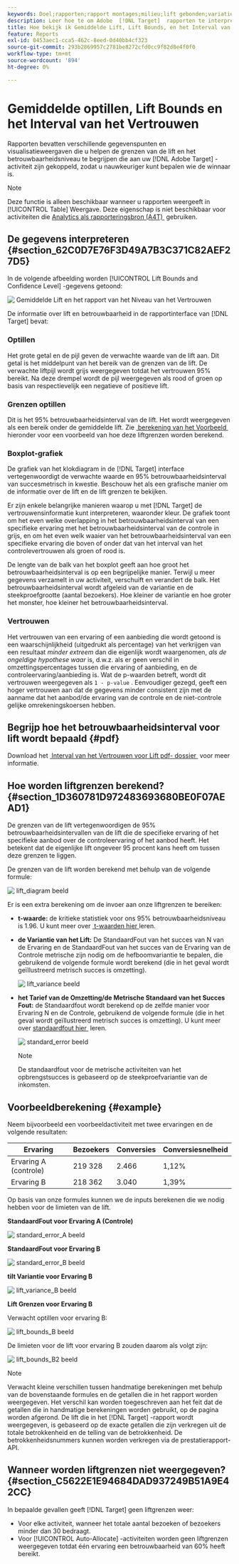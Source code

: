```yaml
---
keywords: Doel;rapporten;rapport montages;milieu;lift gebonden;variatie;vertrouwen;controle
description: Leer hoe te om Adobe  [!DNL Target]  rapporten te interpreteren, die gegevenspunten en visualisatievertegenwoordiging omvatten om u te helpen de liftgrenzen en het vertrouwensniveau van uw activiteiten begrijpen.
title: Hoe bekijk ik Gemiddelde Lift, Lift Bounds, en het Interval van het Vertrouwen?
feature: Reports
exl-id: 0453aec1-cca5-462c-8eed-0d40bb4cf323
source-git-commit: 293b2869957c2781be8272cfd0cc9f82d8e4f0f0
workflow-type: tm+mt
source-wordcount: '894'
ht-degree: 0%

---
```


# Gemiddelde optillen, Lift Bounds en het Interval van het Vertrouwen

Rapporten bevatten verschillende gegevenspunten en visualisatieweergaven die u helpen de grenzen van de lift en het betrouwbaarheidsniveau te begrijpen die aan uw [!DNL Adobe Target] -activiteit zijn gekoppeld, zodat u nauwkeuriger kunt bepalen wie de winnaar is.

>[!NOTE]
>
>Deze functie is alleen beschikbaar wanneer u rapporten weergeeft in [!UICONTROL Table] Weergave. Deze eigenschap is niet beschikbaar voor activiteiten die [&#x200B; Analytics als rapporteringsbron (A4T) &#x200B;](/help/main/c-integrating-target-with-mac/a4t/a4t.md#concept_7540C8C04259434AB6EE33B09F47A1DE) gebruiken.

## De gegevens interpreteren {#section_62C0D7E76F3D49A7B3C371C82AEF27D5}

In de volgende afbeelding worden [!UICONTROL Lift Bounds and Confidence Level] -gegevens getoond:

![&#x200B; Gemiddelde Lift en het rapport van het Niveau van het Vertrouwen &#x200B;](/help/main/c-reports/c-report-settings/assets/lift-screenshot-new.png)

De informatie over lift en betrouwbaarheid in de rapportinterface van [!DNL Target] bevat:

### Optillen

Het grote getal en de pijl geven de verwachte waarde van de lift aan. Dit getal is het middelpunt van het bereik van de grenzen van de lift. De verwachte liftpijl wordt grijs weergegeven totdat het vertrouwen 95% bereikt. Na deze drempel wordt de pijl weergegeven als rood of groen op basis van respectievelijk een negatieve of positieve lift.

### Grenzen optillen

Dit is het 95% betrouwbaarheidsinterval van de lift. Het wordt weergegeven als een bereik onder de gemiddelde lift. Zie [&#x200B; berekening van het Voorbeeld &#x200B;](#example) hieronder voor een voorbeeld van hoe deze liftgrenzen worden berekend.

### Boxplot-grafiek

De grafiek van het klokdiagram in de [!DNL Target] interface vertegenwoordigt de verwachte waarde en 95% betrouwbaarheidsinterval van succesmetrisch in kwestie. Beschouw het als een grafische manier om de informatie over de lift en de lift grenzen te bekijken.

Er zijn enkele belangrijke manieren waarop u met [!DNL Target] de vertrouwensinformatie kunt interpreteren, waaronder kleur. De grafiek toont om het even welke overlapping in het betrouwbaarheidsinterval van een specifieke ervaring met het betrouwbaarheidsinterval van de controle in grijs, en om het even welk waaier van het betrouwbaarheidsinterval van een specifieke ervaring die boven of onder dat van het interval van het controlevertrouwen als groen of rood is.

De lengte van de balk van het boxplot geeft aan hoe groot het betrouwbaarheidsinterval is op een begrijpelijke manier. Terwijl u meer gegevens verzamelt in uw activiteit, verschuift en verandert de balk. Het betrouwbaarheidsinterval wordt afgeleid van de variantie en de steekproefgrootte (aantal bezoekers). Hoe kleiner de variantie en hoe groter het monster, hoe kleiner het betrouwbaarheidsinterval.

### Vertrouwen

Het vertrouwen van een ervaring of een aanbieding die wordt getoond is een waarschijnlijkheid (uitgedrukt als percentage) van het verkrijgen van een resultaat _minder extreem_ dan die eigenlijk wordt waargenomen, _als de ongeldige hypothese waar_ is, d.w.z. als er geen verschil in omzettingspercentages tussen die ervaring of aanbieding, en de controleervaring/aanbieding is. Wat de p-waarden betreft, wordt dit vertrouwen weergegeven als `1 - p-value` . Eenvoudiger gezegd, geeft een hoger vertrouwen aan dat de gegevens minder consistent zijn met de aanname dat het aanbod/de ervaring van de controle en de niet-controle gelijke omrekeningskoersen hebben.

## Begrijp hoe het betrouwbaarheidsinterval voor lift wordt bepaald {#pdf}

Download het [&#x200B; Interval van het Vertrouwen voor Lift pdf- dossier &#x200B;](/help/main/assets/confidence_interval_lift.pdf) voor meer informatie.

## Hoe worden liftgrenzen berekend? {#section_1D360781D972483693680BE0F07AEAD1}

De grenzen van de lift vertegenwoordigen de 95% betrouwbaarheidsintervallen van de lift die de specifieke ervaring of het specifieke aanbod over de controleervaring of het aanbod heeft. Het betekent dat de eigenlijke lift ongeveer 95 procent kans heeft om tussen deze grenzen te liggen.

De grenzen van de lift worden berekend met behulp van de volgende formule:

![&#x200B; lift_diagram beeld &#x200B;](assets/lift_diagram.png)

Er is een extra berekening om de invoer aan onze liftgrenzen te bereiken:

* **t-waarde:** de kritieke statistiek voor ons 95% betrouwbaarheidsniveau is 1.96. U kunt meer over [&#x200B; t-waarden hier &#x200B;](https://en.wikipedia.org/wiki/T-statistic) leren.
* **de Variantie van het Lift:** De StandaardFout van het succes van N van de Ervaring en de StandaardFout van het succes van de Ervaring van de Controle metrische zijn nodig om de hefboomvariantie te bepalen, die gebruikend de volgende formule wordt berekend (die in het geval wordt geïllustreerd metrisch succes is omzetting).

  ![&#x200B; lift_variance beeld &#x200B;](assets/lift_variance.png)

* **het Tarief van de Omzetting/de Metrische Standaard van het Succes Fout:** de Standaardfout wordt berekend op de zelfde manier voor Ervaring N en de Controle, gebruikend de volgende formule (die in het geval wordt geïllustreerd metrisch succes is omzetting). U kunt meer over [&#x200B; standaardfout hier &#x200B;](https://en.wikipedia.org/wiki/Standard_error) leren.

  ![&#x200B; standard_error beeld &#x200B;](assets/standard_error.png)

  >[!NOTE]
  >
  >De standaardfout voor de metrische activiteiten van het opbrengstsucces is gebaseerd op de steekproefvariantie van de inkomsten.

## Voorbeeldberekening {#example}

Neem bijvoorbeeld een voorbeeldactiviteit met twee ervaringen en de volgende resultaten:

| Ervaring | Bezoekers | Conversies | Conversiesnelheid |
|--- |--- |--- |--- |
| Ervaring A (controle) | 219 328 | 2.466 | 1,12% |
| Ervaring B | 218 362 | 3.040 | 1,39% |

Op basis van onze formules kunnen we de inputs berekenen die we nodig hebben voor de limieten van de lift.

**StandaardFout voor Ervaring A (Controle)**

![&#x200B; standard_error_A beeld &#x200B;](assets/standard_error_A.png)

**StandaardFout voor Ervaring B**

![&#x200B; standard_error_B beeld &#x200B;](assets/standard_error_B.png)

**tilt Variantie voor Ervaring B**

![&#x200B; lift_variance_B beeld &#x200B;](assets/lift_variance_B.png)

**Lift Grenzen voor Ervaring B**

Verwacht optillen voor ervaring B:

![&#x200B; lift_bounds_B beeld &#x200B;](assets/lift_bounds_B.png)

De limieten voor de lift voor ervaring B zouden daarom als volgt zijn:

![&#x200B; lift_bounds_B2 beeld &#x200B;](assets/lift_bounds_B2.png)

>[!NOTE]
>
>Verwacht kleine verschillen tussen handmatige berekeningen met behulp van de bovenstaande formules en de getallen die in het rapport worden weergegeven. Het verschil kan worden toegeschreven aan het feit dat de getallen die in handmatige berekeningen worden gebruikt, op de pagina worden afgerond. De lift die in het [!DNL Target] -rapport wordt weergegeven, is gebaseerd op de exacte getallen die zijn verkregen uit de totale betrokkenheid en de telling van de betrokkenheid. De betrokkenheidsnummers kunnen worden verkregen via de prestatierapport-API.

## Wanneer worden liftgrenzen niet weergegeven? {#section_C5622E1E94684DAD937249B51A9E42CC}

In bepaalde gevallen geeft [!DNL Target] geen liftgrenzen weer:

* Voor elke activiteit, wanneer het totale aantal bezoeken of bezoekers minder dan 30 bedraagt.
* Voor [!UICONTROL Auto-Allocate] -activiteiten worden geen liftgrenzen weergegeven totdat één ervaring een betrouwbaarheid van 60% heeft bereikt.

